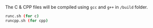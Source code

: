 The C & CPP files will be compiled using `gcc` and `g++` in `/build` folder.

```bash
runc.sh (for c)
runcpp.sh (for cpp)
```
